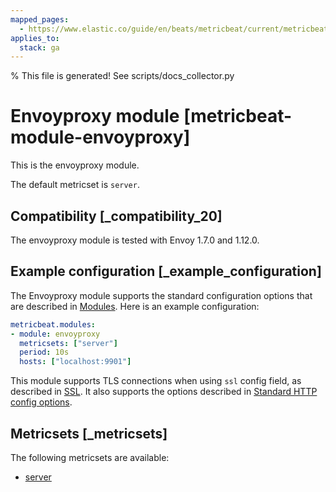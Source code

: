 ```yaml
---
mapped_pages:
  - https://www.elastic.co/guide/en/beats/metricbeat/current/metricbeat-module-envoyproxy.html
applies_to:
  stack: ga
---
```


% This file is generated! See scripts/docs_collector.py

# Envoyproxy module [metricbeat-module-envoyproxy]

This is the envoyproxy module.

The default metricset is `server`.


## Compatibility [_compatibility_20]

The envoyproxy module is tested with Envoy 1.7.0 and 1.12.0.


## Example configuration [_example_configuration]

The Envoyproxy module supports the standard configuration options that are described in [Modules](/reference/metricbeat/configuration-metricbeat.md). Here is an example configuration:

```yaml
metricbeat.modules:
- module: envoyproxy
  metricsets: ["server"]
  period: 10s
  hosts: ["localhost:9901"]
```

This module supports TLS connections when using `ssl` config field, as described in [SSL](/reference/metricbeat/configuration-ssl.md). It also supports the options described in [Standard HTTP config options](/reference/metricbeat/configuration-metricbeat.md#module-http-config-options).


## Metricsets [_metricsets]

The following metricsets are available:

* [server](/reference/metricbeat/metricbeat-metricset-envoyproxy-server.md)
